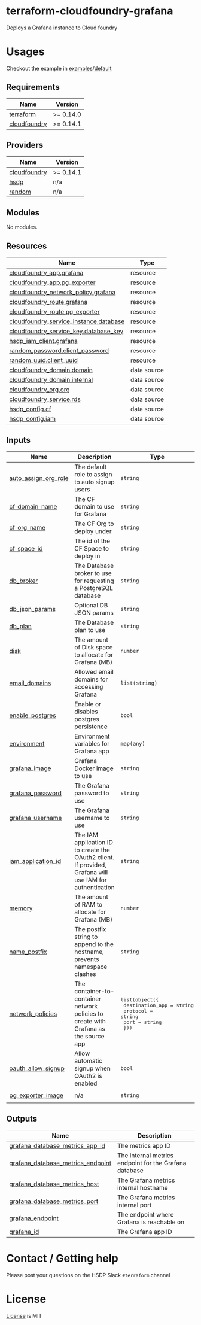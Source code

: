 # terraform-cloudfoundry-grafana

Deploys a Grafana instance to Cloud foundry

# Usages

Checkout the example in [examples/default](./examples/default)

<!--- BEGIN_TF_DOCS --->
## Requirements

| Name | Version |
|------|---------|
| <a name="requirement_terraform"></a> [terraform](#requirement\_terraform) | >= 0.14.0 |
| <a name="requirement_cloudfoundry"></a> [cloudfoundry](#requirement\_cloudfoundry) | >= 0.14.1 |

## Providers

| Name | Version |
|------|---------|
| <a name="provider_cloudfoundry"></a> [cloudfoundry](#provider\_cloudfoundry) | >= 0.14.1 |
| <a name="provider_hsdp"></a> [hsdp](#provider\_hsdp) | n/a |
| <a name="provider_random"></a> [random](#provider\_random) | n/a |

## Modules

No modules.

## Resources

| Name | Type |
|------|------|
| [cloudfoundry_app.grafana](https://registry.terraform.io/providers/cloudfoundry-community/cloudfoundry/latest/docs/resources/app) | resource |
| [cloudfoundry_app.pg_exporter](https://registry.terraform.io/providers/cloudfoundry-community/cloudfoundry/latest/docs/resources/app) | resource |
| [cloudfoundry_network_policy.grafana](https://registry.terraform.io/providers/cloudfoundry-community/cloudfoundry/latest/docs/resources/network_policy) | resource |
| [cloudfoundry_route.grafana](https://registry.terraform.io/providers/cloudfoundry-community/cloudfoundry/latest/docs/resources/route) | resource |
| [cloudfoundry_route.pg_exporter](https://registry.terraform.io/providers/cloudfoundry-community/cloudfoundry/latest/docs/resources/route) | resource |
| [cloudfoundry_service_instance.database](https://registry.terraform.io/providers/cloudfoundry-community/cloudfoundry/latest/docs/resources/service_instance) | resource |
| [cloudfoundry_service_key.database_key](https://registry.terraform.io/providers/cloudfoundry-community/cloudfoundry/latest/docs/resources/service_key) | resource |
| [hsdp_iam_client.grafana](https://registry.terraform.io/providers/philips-software/hsdp/latest/docs/resources/iam_client) | resource |
| [random_password.client_password](https://registry.terraform.io/providers/hashicorp/random/latest/docs/resources/password) | resource |
| [random_uuid.client_uuid](https://registry.terraform.io/providers/hashicorp/random/latest/docs/resources/uuid) | resource |
| [cloudfoundry_domain.domain](https://registry.terraform.io/providers/cloudfoundry-community/cloudfoundry/latest/docs/data-sources/domain) | data source |
| [cloudfoundry_domain.internal](https://registry.terraform.io/providers/cloudfoundry-community/cloudfoundry/latest/docs/data-sources/domain) | data source |
| [cloudfoundry_org.org](https://registry.terraform.io/providers/cloudfoundry-community/cloudfoundry/latest/docs/data-sources/org) | data source |
| [cloudfoundry_service.rds](https://registry.terraform.io/providers/cloudfoundry-community/cloudfoundry/latest/docs/data-sources/service) | data source |
| [hsdp_config.cf](https://registry.terraform.io/providers/philips-software/hsdp/latest/docs/data-sources/config) | data source |
| [hsdp_config.iam](https://registry.terraform.io/providers/philips-software/hsdp/latest/docs/data-sources/config) | data source |

## Inputs

| Name | Description | Type | Default | Required |
|------|-------------|------|---------|:--------:|
| <a name="input_auto_assign_org_role"></a> [auto\_assign\_org\_role](#input\_auto\_assign\_org\_role) | The default role to assign to auto signup users | `string` | `"Viewer"` | no |
| <a name="input_cf_domain_name"></a> [cf\_domain\_name](#input\_cf\_domain\_name) | The CF domain to use for Grafana | `string` | `""` | no |
| <a name="input_cf_org_name"></a> [cf\_org\_name](#input\_cf\_org\_name) | The CF Org to deploy under | `string` | n/a | yes |
| <a name="input_cf_space_id"></a> [cf\_space\_id](#input\_cf\_space\_id) | The id of the CF Space to deploy in | `string` | n/a | yes |
| <a name="input_db_broker"></a> [db\_broker](#input\_db\_broker) | The Database broker to use for requesting a PostgreSQL database | `string` | `"hsdp-rds"` | no |
| <a name="input_db_json_params"></a> [db\_json\_params](#input\_db\_json\_params) | Optional DB JSON params | `string` | `"{}"` | no |
| <a name="input_db_plan"></a> [db\_plan](#input\_db\_plan) | The Database plan to use | `string` | `"postgres-micro-dev"` | no |
| <a name="input_disk"></a> [disk](#input\_disk) | The amount of Disk space to allocate for Grafana (MB) | `number` | `1024` | no |
| <a name="input_email_domains"></a> [email\_domains](#input\_email\_domains) | Allowed email domains for accessing Grafana | `list(string)` | <pre>[<br>  "philips.com"<br>]</pre> | no |
| <a name="input_enable_postgres"></a> [enable\_postgres](#input\_enable\_postgres) | Enable or disables postgres persistence | `bool` | `true` | no |
| <a name="input_environment"></a> [environment](#input\_environment) | Environment variables for Grafana app | `map(any)` | `{}` | no |
| <a name="input_grafana_image"></a> [grafana\_image](#input\_grafana\_image) | Grafana Docker image to use | `string` | `"grafana/grafana:8.2.3"` | no |
| <a name="input_grafana_password"></a> [grafana\_password](#input\_grafana\_password) | The Grafana password to use | `string` | n/a | yes |
| <a name="input_grafana_username"></a> [grafana\_username](#input\_grafana\_username) | The Grafana username to use | `string` | n/a | yes |
| <a name="input_iam_application_id"></a> [iam\_application\_id](#input\_iam\_application\_id) | The IAM application ID to create the OAuth2 client. If provided, Grafana will use IAM for authentication | `string` | `""` | no |
| <a name="input_memory"></a> [memory](#input\_memory) | The amount of RAM to allocate for Grafana (MB) | `number` | `512` | no |
| <a name="input_name_postfix"></a> [name\_postfix](#input\_name\_postfix) | The postfix string to append to the hostname, prevents namespace clashes | `string` | n/a | yes |
| <a name="input_network_policies"></a> [network\_policies](#input\_network\_policies) | The container-to-container network policies to create with Grafana as the source app | <pre>list(object({<br>    destination_app = string<br>    protocol        = string<br>    port            = string<br>  }))</pre> | `[]` | no |
| <a name="input_oauth_allow_signup"></a> [oauth\_allow\_signup](#input\_oauth\_allow\_signup) | Allow automatic signup when OAuth2 is enabled | `bool` | `false` | no |
| <a name="input_pg_exporter_image"></a> [pg\_exporter\_image](#input\_pg\_exporter\_image) | n/a | `string` | `"quay.io/prometheuscommunity/postgres-exporter:latest"` | no |

## Outputs

| Name | Description |
|------|-------------|
| <a name="output_grafana_database_metrics_app_id"></a> [grafana\_database\_metrics\_app\_id](#output\_grafana\_database\_metrics\_app\_id) | The metrics app ID |
| <a name="output_grafana_database_metrics_endpoint"></a> [grafana\_database\_metrics\_endpoint](#output\_grafana\_database\_metrics\_endpoint) | The internal metrics endpoint for the Grafana database |
| <a name="output_grafana_database_metrics_host"></a> [grafana\_database\_metrics\_host](#output\_grafana\_database\_metrics\_host) | The Grafana metrics internal hostname |
| <a name="output_grafana_database_metrics_port"></a> [grafana\_database\_metrics\_port](#output\_grafana\_database\_metrics\_port) | The Grafana metrics internal port |
| <a name="output_grafana_endpoint"></a> [grafana\_endpoint](#output\_grafana\_endpoint) | The endpoint where Grafana is reachable on |
| <a name="output_grafana_id"></a> [grafana\_id](#output\_grafana\_id) | The Grafana app ID |

<!--- END_TF_DOCS --->

# Contact / Getting help

Please post your questions on the HSDP Slack `#terraform` channel

# License
[License](./LICENSE.md) is MIT
